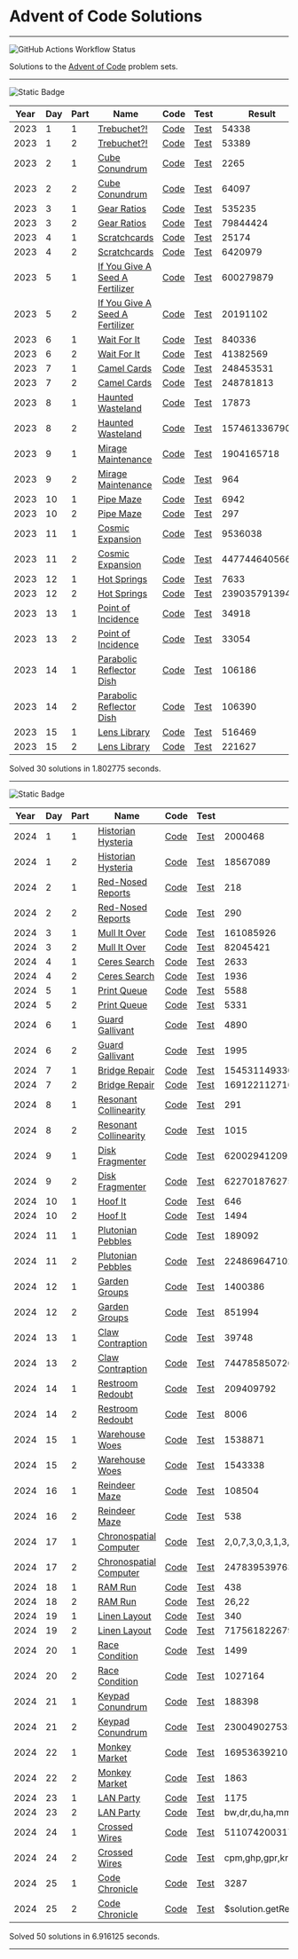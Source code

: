 # Advent of Code Solutions

---
![GitHub Actions Workflow Status](https://img.shields.io/github/actions/workflow/status/Viinyard/adventofcode/build.yml?branch=master&style=for-the-badge&label=Build%20and%20test)

Solutions to the [Advent of Code](https://adventofcode.com/) problem sets.

---

  
![Static Badge](https://img.shields.io/badge/aoc-2023-yellow?style=for-the-badge&logo=adventofcode&label=30)

| Year | Day | Part | Name | Code | Test | Result | Time (ms) |
|------|-----|------|------|------|------|--------|-----------|
| 2023 | 1 | 1 | [Trebuchet?!](https://adventofcode.com/2023/day/1) | [Code](solutions/src/main/java/dev/vinyard/adventofcode/soluce/year2023/day1/Day1Part1Solution.java) | [Test](solutions/src/test/java/dev/vinyard/adventofcode/soluce/year2023/day1/Day1Part1SolutionTest.java) | 54338 | 2.101569 |
| 2023 | 1 | 2 | [Trebuchet?!](https://adventofcode.com/2023/day/1) | [Code](solutions/src/main/java/dev/vinyard/adventofcode/soluce/year2023/day1/Day1Part2Solution.java) | [Test](solutions/src/test/java/dev/vinyard/adventofcode/soluce/year2023/day1/Day1Part2SolutionTest.java) | 53389 | 13.326688 |
| 2023 | 2 | 1 | [Cube Conundrum](https://adventofcode.com/2023/day/2) | [Code](solutions/src/main/java/dev/vinyard/adventofcode/soluce/year2023/day2/Day2Part1Solution.java) | [Test](solutions/src/test/java/dev/vinyard/adventofcode/soluce/year2023/day2/Day2Part1SolutionTest.java) | 2265 | 3.106803 |
| 2023 | 2 | 2 | [Cube Conundrum](https://adventofcode.com/2023/day/2) | [Code](solutions/src/main/java/dev/vinyard/adventofcode/soluce/year2023/day2/Day2Part2Solution.java) | [Test](solutions/src/test/java/dev/vinyard/adventofcode/soluce/year2023/day2/Day2Part2SolutionTest.java) | 64097 | 2.13961 |
| 2023 | 3 | 1 | [Gear Ratios](https://adventofcode.com/2023/day/3) | [Code](solutions/src/main/java/dev/vinyard/adventofcode/soluce/year2023/day3/Day3Part1Solution.java) | [Test](solutions/src/test/java/dev/vinyard/adventofcode/soluce/year2023/day3/Day3Part1SolutionTest.java) | 535235 | 19.496262 |
| 2023 | 3 | 2 | [Gear Ratios](https://adventofcode.com/2023/day/3) | [Code](solutions/src/main/java/dev/vinyard/adventofcode/soluce/year2023/day3/Day3Part2Solution.java) | [Test](solutions/src/test/java/dev/vinyard/adventofcode/soluce/year2023/day3/Day3Part2SolutionTest.java) | 79844424 | 9.87024 |
| 2023 | 4 | 1 | [Scratchcards](https://adventofcode.com/2023/day/4) | [Code](solutions/src/main/java/dev/vinyard/adventofcode/soluce/year2023/day4/Day4Part1Solution.java) | [Test](solutions/src/test/java/dev/vinyard/adventofcode/soluce/year2023/day4/Day4Part1SolutionTest.java) | 25174 | 4.414664 |
| 2023 | 4 | 2 | [Scratchcards](https://adventofcode.com/2023/day/4) | [Code](solutions/src/main/java/dev/vinyard/adventofcode/soluce/year2023/day4/Day4Part2Solution.java) | [Test](solutions/src/test/java/dev/vinyard/adventofcode/soluce/year2023/day4/Day4Part2SolutionTest.java) | 6420979 | 3.085844 |
| 2023 | 5 | 1 | [If You Give A Seed A Fertilizer](https://adventofcode.com/2023/day/5) | [Code](solutions/src/main/java/dev/vinyard/adventofcode/soluce/year2023/day5/Day5Part1Solution.java) | [Test](solutions/src/test/java/dev/vinyard/adventofcode/soluce/year2023/day5/Day5Part1SolutionTest.java) | 600279879 | 0.753102 |
| 2023 | 5 | 2 | [If You Give A Seed A Fertilizer](https://adventofcode.com/2023/day/5) | [Code](solutions/src/main/java/dev/vinyard/adventofcode/soluce/year2023/day5/Day5Part2Solution.java) | [Test](solutions/src/test/java/dev/vinyard/adventofcode/soluce/year2023/day5/Day5Part2SolutionTest.java) | 20191102 | 1.038347 |
| 2023 | 6 | 1 | [Wait For It](https://adventofcode.com/2023/day/6) | [Code](solutions/src/main/java/dev/vinyard/adventofcode/soluce/year2023/day6/Day6Part1Solution.java) | [Test](solutions/src/test/java/dev/vinyard/adventofcode/soluce/year2023/day6/Day6Part1SolutionTest.java) | 840336 | 0.077876 |
| 2023 | 6 | 2 | [Wait For It](https://adventofcode.com/2023/day/6) | [Code](solutions/src/main/java/dev/vinyard/adventofcode/soluce/year2023/day6/Day6Part2Solution.java) | [Test](solutions/src/test/java/dev/vinyard/adventofcode/soluce/year2023/day6/Day6Part2SolutionTest.java) | 41382569 | 388.24766 |
| 2023 | 7 | 1 | [Camel Cards](https://adventofcode.com/2023/day/7) | [Code](solutions/src/main/java/dev/vinyard/adventofcode/soluce/year2023/day7/Day7Part1Solution.java) | [Test](solutions/src/test/java/dev/vinyard/adventofcode/soluce/year2023/day7/Day7Part1SolutionTest.java) | 248453531 | 24.658675 |
| 2023 | 7 | 2 | [Camel Cards](https://adventofcode.com/2023/day/7) | [Code](solutions/src/main/java/dev/vinyard/adventofcode/soluce/year2023/day7/Day7Part2Solution.java) | [Test](solutions/src/test/java/dev/vinyard/adventofcode/soluce/year2023/day7/Day7Part2SolutionTest.java) | 248781813 | 14.001802 |
| 2023 | 8 | 1 | [Haunted Wasteland](https://adventofcode.com/2023/day/8) | [Code](solutions/src/main/java/dev/vinyard/adventofcode/soluce/year2023/day8/Day8Part1Solution.java) | [Test](solutions/src/test/java/dev/vinyard/adventofcode/soluce/year2023/day8/Day8Part1SolutionTest.java) | 17873 | 2.503522 |
| 2023 | 8 | 2 | [Haunted Wasteland](https://adventofcode.com/2023/day/8) | [Code](solutions/src/main/java/dev/vinyard/adventofcode/soluce/year2023/day8/Day8Part2Solution.java) | [Test](solutions/src/test/java/dev/vinyard/adventofcode/soluce/year2023/day8/Day8Part2SolutionTest.java) | 15746133679061 | 5.422276 |
| 2023 | 9 | 1 | [Mirage Maintenance](https://adventofcode.com/2023/day/9) | [Code](solutions/src/main/java/dev/vinyard/adventofcode/soluce/year2023/day9/Day9Part1Solution.java) | [Test](solutions/src/test/java/dev/vinyard/adventofcode/soluce/year2023/day9/Day9Part1SolutionTest.java) | 1904165718 | 17.71469 |
| 2023 | 9 | 2 | [Mirage Maintenance](https://adventofcode.com/2023/day/9) | [Code](solutions/src/main/java/dev/vinyard/adventofcode/soluce/year2023/day9/Day9Part2Solution.java) | [Test](solutions/src/test/java/dev/vinyard/adventofcode/soluce/year2023/day9/Day9Part2SolutionTest.java) | 964 | 10.938301 |
| 2023 | 10 | 1 | [Pipe Maze](https://adventofcode.com/2023/day/10) | [Code](solutions/src/main/java/dev/vinyard/adventofcode/soluce/year2023/day10/Day10Part1Solution.java) | [Test](solutions/src/test/java/dev/vinyard/adventofcode/soluce/year2023/day10/Day10Part1SolutionTest.java) | 6942 | 108.338217 |
| 2023 | 10 | 2 | [Pipe Maze](https://adventofcode.com/2023/day/10) | [Code](solutions/src/main/java/dev/vinyard/adventofcode/soluce/year2023/day10/Day10Part2Solution.java) | [Test](solutions/src/test/java/dev/vinyard/adventofcode/soluce/year2023/day10/Day10Part2SolutionTest.java) | 297 | 224.389529 |
| 2023 | 11 | 1 | [Cosmic Expansion](https://adventofcode.com/2023/day/11) | [Code](solutions/src/main/java/dev/vinyard/adventofcode/soluce/year2023/day11/Day11Part1Solution.java) | [Test](solutions/src/test/java/dev/vinyard/adventofcode/soluce/year2023/day11/Day11Part1SolutionTest.java) | 9536038 | 74.375873 |
| 2023 | 11 | 2 | [Cosmic Expansion](https://adventofcode.com/2023/day/11) | [Code](solutions/src/main/java/dev/vinyard/adventofcode/soluce/year2023/day11/Day11Part2Solution.java) | [Test](solutions/src/test/java/dev/vinyard/adventofcode/soluce/year2023/day11/Day11Part2SolutionTest.java) | 447744640566 | 67.100761 |
| 2023 | 12 | 1 | [Hot Springs](https://adventofcode.com/2023/day/12) | [Code](solutions/src/main/java/dev/vinyard/adventofcode/soluce/year2023/day12/Day12Part1Solution.java) | [Test](solutions/src/test/java/dev/vinyard/adventofcode/soluce/year2023/day12/Day12Part1SolutionTest.java) | 7633 | 42.259665 |
| 2023 | 12 | 2 | [Hot Springs](https://adventofcode.com/2023/day/12) | [Code](solutions/src/main/java/dev/vinyard/adventofcode/soluce/year2023/day12/Day12Part2Solution.java) | [Test](solutions/src/test/java/dev/vinyard/adventofcode/soluce/year2023/day12/Day12Part2SolutionTest.java) | 23903579139437 | 306.168947 |
| 2023 | 13 | 1 | [Point of Incidence](https://adventofcode.com/2023/day/13) | [Code](solutions/src/main/java/dev/vinyard/adventofcode/soluce/year2023/day13/Day13Part1Solution.java) | [Test](solutions/src/test/java/dev/vinyard/adventofcode/soluce/year2023/day13/Day13Part1SolutionTest.java) | 34918 | 57.096312 |
| 2023 | 13 | 2 | [Point of Incidence](https://adventofcode.com/2023/day/13) | [Code](solutions/src/main/java/dev/vinyard/adventofcode/soluce/year2023/day13/Day13Part2Solution.java) | [Test](solutions/src/test/java/dev/vinyard/adventofcode/soluce/year2023/day13/Day13Part2SolutionTest.java) | 33054 | 56.836084 |
| 2023 | 14 | 1 | [Parabolic Reflector Dish](https://adventofcode.com/2023/day/14) | [Code](solutions/src/main/java/dev/vinyard/adventofcode/soluce/year2023/day14/Day14Part1Solution.java) | [Test](solutions/src/test/java/dev/vinyard/adventofcode/soluce/year2023/day14/Day14Part1SolutionTest.java) | 106186 | 27.40884 |
| 2023 | 14 | 2 | [Parabolic Reflector Dish](https://adventofcode.com/2023/day/14) | [Code](solutions/src/main/java/dev/vinyard/adventofcode/soluce/year2023/day14/Day14Part2Solution.java) | [Test](solutions/src/test/java/dev/vinyard/adventofcode/soluce/year2023/day14/Day14Part2SolutionTest.java) | 106390 | 307.016643 |
| 2023 | 15 | 1 | [Lens Library](https://adventofcode.com/2023/day/15) | [Code](solutions/src/main/java/dev/vinyard/adventofcode/soluce/year2023/day15/Day15Part1Solution.java) | [Test](solutions/src/test/java/dev/vinyard/adventofcode/soluce/year2023/day15/Day15Part1SolutionTest.java) | 516469 | 4.900883 |
| 2023 | 15 | 2 | [Lens Library](https://adventofcode.com/2023/day/15) | [Code](solutions/src/main/java/dev/vinyard/adventofcode/soluce/year2023/day15/Day15Part2Solution.java) | [Test](solutions/src/test/java/dev/vinyard/adventofcode/soluce/year2023/day15/Day15Part2SolutionTest.java) | 221627 | 3.985448 |

Solved 30 solutions in 1.802775 seconds.

---

   
![Static Badge](https://img.shields.io/badge/aoc-2024-yellow?style=for-the-badge&logo=adventofcode&label=50)

| Year | Day | Part | Name | Code | Test | Result | Time (ms) |
|------|-----|------|------|------|------|--------|-----------|
| 2024 | 1 | 1 | [Historian Hysteria](https://adventofcode.com/2024/day/1) | [Code](solutions/src/main/java/dev/vinyard/adventofcode/soluce/year2024/day1/Day1Part1Solution.java) | [Test](solutions/src/test/java/dev/vinyard/adventofcode/soluce/year2024/day1/Day1Part1SolutionTest.java) | 2000468 | 1.663908 |
| 2024 | 1 | 2 | [Historian Hysteria](https://adventofcode.com/2024/day/1) | [Code](solutions/src/main/java/dev/vinyard/adventofcode/soluce/year2024/day1/Day1Part2Solution.java) | [Test](solutions/src/test/java/dev/vinyard/adventofcode/soluce/year2024/day1/Day1Part2SolutionTest.java) | 18567089 | 0.732403 |
| 2024 | 2 | 1 | [Red-Nosed Reports](https://adventofcode.com/2024/day/2) | [Code](solutions/src/main/java/dev/vinyard/adventofcode/soluce/year2024/day2/Day2Part1Solution.java) | [Test](solutions/src/test/java/dev/vinyard/adventofcode/soluce/year2024/day2/Day2Part1SolutionTest.java) | 218 | 2.781692 |
| 2024 | 2 | 2 | [Red-Nosed Reports](https://adventofcode.com/2024/day/2) | [Code](solutions/src/main/java/dev/vinyard/adventofcode/soluce/year2024/day2/Day2Part2Solution.java) | [Test](solutions/src/test/java/dev/vinyard/adventofcode/soluce/year2024/day2/Day2Part2SolutionTest.java) | 290 | 12.099973 |
| 2024 | 3 | 1 | [Mull It Over](https://adventofcode.com/2024/day/3) | [Code](solutions/src/main/java/dev/vinyard/adventofcode/soluce/year2024/day3/Day3Part1Solution.java) | [Test](solutions/src/test/java/dev/vinyard/adventofcode/soluce/year2024/day3/Day3Part1SolutionTest.java) | 161085926 | 4.361012 |
| 2024 | 3 | 2 | [Mull It Over](https://adventofcode.com/2024/day/3) | [Code](solutions/src/main/java/dev/vinyard/adventofcode/soluce/year2024/day3/Day3Part2Solution.java) | [Test](solutions/src/test/java/dev/vinyard/adventofcode/soluce/year2024/day3/Day3Part2SolutionTest.java) | 82045421 | 3.137529 |
| 2024 | 4 | 1 | [Ceres Search](https://adventofcode.com/2024/day/4) | [Code](solutions/src/main/java/dev/vinyard/adventofcode/soluce/year2024/day4/Day4Part1Solution.java) | [Test](solutions/src/test/java/dev/vinyard/adventofcode/soluce/year2024/day4/Day4Part1SolutionTest.java) | 2633 | 95.758717 |
| 2024 | 4 | 2 | [Ceres Search](https://adventofcode.com/2024/day/4) | [Code](solutions/src/main/java/dev/vinyard/adventofcode/soluce/year2024/day4/Day4Part2Solution.java) | [Test](solutions/src/test/java/dev/vinyard/adventofcode/soluce/year2024/day4/Day4Part2SolutionTest.java) | 1936 | 46.415916 |
| 2024 | 5 | 1 | [Print Queue](https://adventofcode.com/2024/day/5) | [Code](solutions/src/main/java/dev/vinyard/adventofcode/soluce/year2024/day5/Day5Part1Solution.java) | [Test](solutions/src/test/java/dev/vinyard/adventofcode/soluce/year2024/day5/Day5Part1SolutionTest.java) | 5588 | 5.334035 |
| 2024 | 5 | 2 | [Print Queue](https://adventofcode.com/2024/day/5) | [Code](solutions/src/main/java/dev/vinyard/adventofcode/soluce/year2024/day5/Day5Part2Solution.java) | [Test](solutions/src/test/java/dev/vinyard/adventofcode/soluce/year2024/day5/Day5Part2SolutionTest.java) | 5331 | 10.052928 |
| 2024 | 6 | 1 | [Guard Gallivant](https://adventofcode.com/2024/day/6) | [Code](solutions/src/main/java/dev/vinyard/adventofcode/soluce/year2024/day6/Day6Part1Solution.java) | [Test](solutions/src/test/java/dev/vinyard/adventofcode/soluce/year2024/day6/Day6Part1SolutionTest.java) | 4890 | 55.68237 |
| 2024 | 6 | 2 | [Guard Gallivant](https://adventofcode.com/2024/day/6) | [Code](solutions/src/main/java/dev/vinyard/adventofcode/soluce/year2024/day6/Day6Part2Solution.java) | [Test](solutions/src/test/java/dev/vinyard/adventofcode/soluce/year2024/day6/Day6Part2SolutionTest.java) | 1995 | 788.485219 |
| 2024 | 7 | 1 | [Bridge Repair](https://adventofcode.com/2024/day/7) | [Code](solutions/src/main/java/dev/vinyard/adventofcode/soluce/year2024/day7/Day7Part1Solution.java) | [Test](solutions/src/test/java/dev/vinyard/adventofcode/soluce/year2024/day7/Day7Part1SolutionTest.java) | 1545311493300 | 7.396966 |
| 2024 | 7 | 2 | [Bridge Repair](https://adventofcode.com/2024/day/7) | [Code](solutions/src/main/java/dev/vinyard/adventofcode/soluce/year2024/day7/Day7Part2Solution.java) | [Test](solutions/src/test/java/dev/vinyard/adventofcode/soluce/year2024/day7/Day7Part2SolutionTest.java) | 169122112716571 | 196.631964 |
| 2024 | 8 | 1 | [Resonant Collinearity](https://adventofcode.com/2024/day/8) | [Code](solutions/src/main/java/dev/vinyard/adventofcode/soluce/year2024/day8/Day8Part1Solution.java) | [Test](solutions/src/test/java/dev/vinyard/adventofcode/soluce/year2024/day8/Day8Part1SolutionTest.java) | 291 | 16.818954 |
| 2024 | 8 | 2 | [Resonant Collinearity](https://adventofcode.com/2024/day/8) | [Code](solutions/src/main/java/dev/vinyard/adventofcode/soluce/year2024/day8/Day8Part2Solution.java) | [Test](solutions/src/test/java/dev/vinyard/adventofcode/soluce/year2024/day8/Day8Part2SolutionTest.java) | 1015 | 17.065596 |
| 2024 | 9 | 1 | [Disk Fragmenter](https://adventofcode.com/2024/day/9) | [Code](solutions/src/main/java/dev/vinyard/adventofcode/soluce/year2024/day9/Day9Part1Solution.java) | [Test](solutions/src/test/java/dev/vinyard/adventofcode/soluce/year2024/day9/Day9Part1SolutionTest.java) | 6200294120911 | 48.904832 |
| 2024 | 9 | 2 | [Disk Fragmenter](https://adventofcode.com/2024/day/9) | [Code](solutions/src/main/java/dev/vinyard/adventofcode/soluce/year2024/day9/Day9Part2Solution.java) | [Test](solutions/src/test/java/dev/vinyard/adventofcode/soluce/year2024/day9/Day9Part2SolutionTest.java) | 6227018762750 | 998.383947 |
| 2024 | 10 | 1 | [Hoof It](https://adventofcode.com/2024/day/10) | [Code](solutions/src/main/java/dev/vinyard/adventofcode/soluce/year2024/day10/Day10Part1Solution.java) | [Test](solutions/src/test/java/dev/vinyard/adventofcode/soluce/year2024/day10/Day10Part1SolutionTest.java) | 646 | 10.66537 |
| 2024 | 10 | 2 | [Hoof It](https://adventofcode.com/2024/day/10) | [Code](solutions/src/main/java/dev/vinyard/adventofcode/soluce/year2024/day10/Day10Part2Solution.java) | [Test](solutions/src/test/java/dev/vinyard/adventofcode/soluce/year2024/day10/Day10Part2SolutionTest.java) | 1494 | 9.8798 |
| 2024 | 11 | 1 | [Plutonian Pebbles](https://adventofcode.com/2024/day/11) | [Code](solutions/src/main/java/dev/vinyard/adventofcode/soluce/year2024/day11/Day11Part1Solution.java) | [Test](solutions/src/test/java/dev/vinyard/adventofcode/soluce/year2024/day11/Day11Part1SolutionTest.java) | 189092 | 0.995693 |
| 2024 | 11 | 2 | [Plutonian Pebbles](https://adventofcode.com/2024/day/11) | [Code](solutions/src/main/java/dev/vinyard/adventofcode/soluce/year2024/day11/Day11Part2Solution.java) | [Test](solutions/src/test/java/dev/vinyard/adventofcode/soluce/year2024/day11/Day11Part2SolutionTest.java) | 224869647102559 | 19.885138 |
| 2024 | 12 | 1 | [Garden Groups](https://adventofcode.com/2024/day/12) | [Code](solutions/src/main/java/dev/vinyard/adventofcode/soluce/year2024/day12/Day12Part1Solution.java) | [Test](solutions/src/test/java/dev/vinyard/adventofcode/soluce/year2024/day12/Day12Part1SolutionTest.java) | 1400386 | 65.503461 |
| 2024 | 12 | 2 | [Garden Groups](https://adventofcode.com/2024/day/12) | [Code](solutions/src/main/java/dev/vinyard/adventofcode/soluce/year2024/day12/Day12Part2Solution.java) | [Test](solutions/src/test/java/dev/vinyard/adventofcode/soluce/year2024/day12/Day12Part2SolutionTest.java) | 851994 | 79.896999 |
| 2024 | 13 | 1 | [Claw Contraption](https://adventofcode.com/2024/day/13) | [Code](solutions/src/main/java/dev/vinyard/adventofcode/soluce/year2024/day13/Day13Part1Solution.java) | [Test](solutions/src/test/java/dev/vinyard/adventofcode/soluce/year2024/day13/Day13Part1SolutionTest.java) | 39748 | 0.686676 |
| 2024 | 13 | 2 | [Claw Contraption](https://adventofcode.com/2024/day/13) | [Code](solutions/src/main/java/dev/vinyard/adventofcode/soluce/year2024/day13/Day13Part2Solution.java) | [Test](solutions/src/test/java/dev/vinyard/adventofcode/soluce/year2024/day13/Day13Part2SolutionTest.java) | 74478585072604 | 0.781152 |
| 2024 | 14 | 1 | [Restroom Redoubt](https://adventofcode.com/2024/day/14) | [Code](solutions/src/main/java/dev/vinyard/adventofcode/soluce/year2024/day14/Day14Part1Solution.java) | [Test](solutions/src/test/java/dev/vinyard/adventofcode/soluce/year2024/day14/Day14Part1SolutionTest.java) | 209409792 | 0.580276 |
| 2024 | 14 | 2 | [Restroom Redoubt](https://adventofcode.com/2024/day/14) | [Code](solutions/src/main/java/dev/vinyard/adventofcode/soluce/year2024/day14/Day14Part2Solution.java) | [Test](solutions/src/test/java/dev/vinyard/adventofcode/soluce/year2024/day14/Day14Part2SolutionTest.java) | 8006 | 213.710971 |
| 2024 | 15 | 1 | [Warehouse Woes](https://adventofcode.com/2024/day/15) | [Code](solutions/src/main/java/dev/vinyard/adventofcode/soluce/year2024/day15/Day15Part1Solution.java) | [Test](solutions/src/test/java/dev/vinyard/adventofcode/soluce/year2024/day15/Day15Part1SolutionTest.java) | 1538871 | 358.453274 |
| 2024 | 15 | 2 | [Warehouse Woes](https://adventofcode.com/2024/day/15) | [Code](solutions/src/main/java/dev/vinyard/adventofcode/soluce/year2024/day15/Day15Part2Solution.java) | [Test](solutions/src/test/java/dev/vinyard/adventofcode/soluce/year2024/day15/Day15Part2SolutionTest.java) | 1543338 | 352.541359 |
| 2024 | 16 | 1 | [Reindeer Maze](https://adventofcode.com/2024/day/16) | [Code](solutions/src/main/java/dev/vinyard/adventofcode/soluce/year2024/day16/Day16Part1Solution.java) | [Test](solutions/src/test/java/dev/vinyard/adventofcode/soluce/year2024/day16/Day16Part1SolutionTest.java) | 108504 | 216.615784 |
| 2024 | 16 | 2 | [Reindeer Maze](https://adventofcode.com/2024/day/16) | [Code](solutions/src/main/java/dev/vinyard/adventofcode/soluce/year2024/day16/Day16Part2Solution.java) | [Test](solutions/src/test/java/dev/vinyard/adventofcode/soluce/year2024/day16/Day16Part2SolutionTest.java) | 538 | 538.405726 |
| 2024 | 17 | 1 | [Chronospatial Computer](https://adventofcode.com/2024/day/17) | [Code](solutions/src/main/java/dev/vinyard/adventofcode/soluce/year2024/day17/Day17Part1Solution.java) | [Test](solutions/src/test/java/dev/vinyard/adventofcode/soluce/year2024/day17/Day17Part1SolutionTest.java) | 2,0,7,3,0,3,1,3,7 | 0.057759 |
| 2024 | 17 | 2 | [Chronospatial Computer](https://adventofcode.com/2024/day/17) | [Code](solutions/src/main/java/dev/vinyard/adventofcode/soluce/year2024/day17/Day17Part2Solution.java) | [Test](solutions/src/test/java/dev/vinyard/adventofcode/soluce/year2024/day17/Day17Part2SolutionTest.java) | 247839539763386 | 0.974396 |
| 2024 | 18 | 1 | [RAM Run](https://adventofcode.com/2024/day/18) | [Code](solutions/src/main/java/dev/vinyard/adventofcode/soluce/year2024/day18/Day18Part1Solution.java) | [Test](solutions/src/test/java/dev/vinyard/adventofcode/soluce/year2024/day18/Day18Part1SolutionTest.java) | 438 | 20.785007 |
| 2024 | 18 | 2 | [RAM Run](https://adventofcode.com/2024/day/18) | [Code](solutions/src/main/java/dev/vinyard/adventofcode/soluce/year2024/day18/Day18Part2Solution.java) | [Test](solutions/src/test/java/dev/vinyard/adventofcode/soluce/year2024/day18/Day18Part2SolutionTest.java) | 26,22 | 240.314193 |
| 2024 | 19 | 1 | [Linen Layout](https://adventofcode.com/2024/day/19) | [Code](solutions/src/main/java/dev/vinyard/adventofcode/soluce/year2024/day19/Day19Part1Solution.java) | [Test](solutions/src/test/java/dev/vinyard/adventofcode/soluce/year2024/day19/Day19Part1SolutionTest.java) | 340 | 73.106058 |
| 2024 | 19 | 2 | [Linen Layout](https://adventofcode.com/2024/day/19) | [Code](solutions/src/main/java/dev/vinyard/adventofcode/soluce/year2024/day19/Day19Part2Solution.java) | [Test](solutions/src/test/java/dev/vinyard/adventofcode/soluce/year2024/day19/Day19Part2SolutionTest.java) | 717561822679428 | 73.172663 |
| 2024 | 20 | 1 | [Race Condition](https://adventofcode.com/2024/day/20) | [Code](solutions/src/main/java/dev/vinyard/adventofcode/soluce/year2024/day20/Day20Part1Solution.java) | [Test](solutions/src/test/java/dev/vinyard/adventofcode/soluce/year2024/day20/Day20Part1SolutionTest.java) | 1499 | 590.562726 |
| 2024 | 20 | 2 | [Race Condition](https://adventofcode.com/2024/day/20) | [Code](solutions/src/main/java/dev/vinyard/adventofcode/soluce/year2024/day20/Day20Part2Solution.java) | [Test](solutions/src/test/java/dev/vinyard/adventofcode/soluce/year2024/day20/Day20Part2SolutionTest.java) | 1027164 | 615.107539 |
| 2024 | 21 | 1 | [Keypad Conundrum](https://adventofcode.com/2024/day/21) | [Code](solutions/src/main/java/dev/vinyard/adventofcode/soluce/year2024/day21/Day21Part1Solution.java) | [Test](solutions/src/test/java/dev/vinyard/adventofcode/soluce/year2024/day21/Day21Part1SolutionTest.java) | 188398 | 44.163379 |
| 2024 | 21 | 2 | [Keypad Conundrum](https://adventofcode.com/2024/day/21) | [Code](solutions/src/main/java/dev/vinyard/adventofcode/soluce/year2024/day21/Day21Part2Solution.java) | [Test](solutions/src/test/java/dev/vinyard/adventofcode/soluce/year2024/day21/Day21Part2SolutionTest.java) | 230049027535970 | 24.117248 |
| 2024 | 22 | 1 | [Monkey Market](https://adventofcode.com/2024/day/22) | [Code](solutions/src/main/java/dev/vinyard/adventofcode/soluce/year2024/day22/Day22Part1Solution.java) | [Test](solutions/src/test/java/dev/vinyard/adventofcode/soluce/year2024/day22/Day22Part1SolutionTest.java) | 16953639210 | 20.281963 |
| 2024 | 22 | 2 | [Monkey Market](https://adventofcode.com/2024/day/22) | [Code](solutions/src/main/java/dev/vinyard/adventofcode/soluce/year2024/day22/Day22Part2Solution.java) | [Test](solutions/src/test/java/dev/vinyard/adventofcode/soluce/year2024/day22/Day22Part2SolutionTest.java) | 1863 | 969.811379 |
| 2024 | 23 | 1 | [LAN Party](https://adventofcode.com/2024/day/23) | [Code](solutions/src/main/java/dev/vinyard/adventofcode/soluce/year2024/day23/Day23Part1Solution.java) | [Test](solutions/src/test/java/dev/vinyard/adventofcode/soluce/year2024/day23/Day23Part1SolutionTest.java) | 1175 | 20.758964 |
| 2024 | 23 | 2 | [LAN Party](https://adventofcode.com/2024/day/23) | [Code](solutions/src/main/java/dev/vinyard/adventofcode/soluce/year2024/day23/Day23Part2Solution.java) | [Test](solutions/src/test/java/dev/vinyard/adventofcode/soluce/year2024/day23/Day23Part2SolutionTest.java) | bw,dr,du,ha,mm,ov,pj,qh,tz,uv,vq,wq,xw | 25.102984 |
| 2024 | 24 | 1 | [Crossed Wires](https://adventofcode.com/2024/day/24) | [Code](solutions/src/main/java/dev/vinyard/adventofcode/soluce/year2024/day24/Day24Part1Solution.java) | [Test](solutions/src/test/java/dev/vinyard/adventofcode/soluce/year2024/day24/Day24Part1SolutionTest.java) | 51107420031718 | 0.443611 |
| 2024 | 24 | 2 | [Crossed Wires](https://adventofcode.com/2024/day/24) | [Code](solutions/src/main/java/dev/vinyard/adventofcode/soluce/year2024/day24/Day24Part2Solution.java) | [Test](solutions/src/test/java/dev/vinyard/adventofcode/soluce/year2024/day24/Day24Part2SolutionTest.java) | cpm,ghp,gpr,krs,nks,z10,z21,z33 | 4.025833 |
| 2024 | 25 | 1 | [Code Chronicle](https://adventofcode.com/2024/day/25) | [Code](solutions/src/main/java/dev/vinyard/adventofcode/soluce/year2024/day25/Day25Part1Solution.java) | [Test](solutions/src/test/java/dev/vinyard/adventofcode/soluce/year2024/day25/Day25Part1SolutionTest.java) | 3287 | 13.022459 |
| 2024 | 25 | 2 | [Code Chronicle](https://adventofcode.com/2024/day/25) | [Code](solutions/src/main/java/dev/vinyard/adventofcode/soluce/year2024/day25/Day25Part2Solution.java) | [Test](solutions/src/test/java/dev/vinyard/adventofcode/soluce/year2024/day25/Day25Part2SolutionTest.java) | $solution.getResult() | 0.007485 |

Solved 50 solutions in 6.916125 seconds.

---
